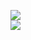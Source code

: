 [![](https://img.shields.io/badge/Made%20With-Github%20Spray-lightgrey.svg?style=for-the-badge&logo=github)](https://github.com/Annihil/github-spray#464)  
[![](https://i.imgur.com/2DrTn0Z.gif)](https://github.com/Annihil/github-spray)